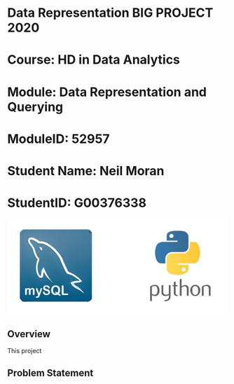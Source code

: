 # Data Representation BIG PROJECT 2020

# Course: HD in Data Analytics
# Module: Data Representation and Querying
# ModuleID: 52957
# Student Name: Neil Moran
# StudentID: G00376338

![Image](Images/bigprojectlogo.JPG "Image")

## Overview

This project 

## Problem Statement
